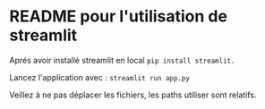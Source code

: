 # README pour l'utilisation de streamlit

Aprés avoir installé streamlit en local `pip install streamlit.`

Lancez l'application avec : `streamlit run app.py`

Veillez à ne pas déplacer les fichiers, les paths utiliser sont relatifs.
